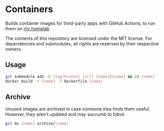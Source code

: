 # Containers

Builds container images for third-party apps with GitHub Actions, to run them on [my homelab](https://github.com/pl4nty/homelab/).

The contents of this repository are licensed under the MIT license. For dependencies and submodules, all rights are reserved by their respective owners.

## Usage

```bash
git submodule add -b [tag/branch] [url] [name]/[name] && cd [name]
docker build -t [name] -f Dockerfile [name]
```

## Archive

Unused images are archived in case someone else finds them useful. However, they aren't updated and may succumb to bitrot.

```bash
git mv [name] archive/[name]
```
